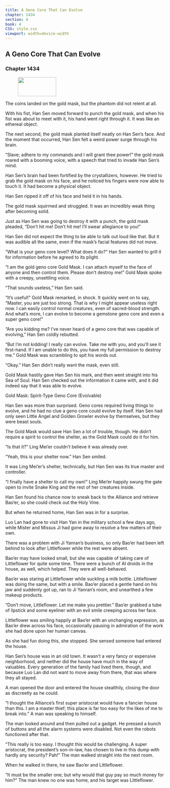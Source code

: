 ```yaml
---
title: A Geno Core That Can Evolve
chapter: 1434
section: 4
book: 4
CSS: style.css
viewport: width=device-width
---
```


## A Geno Core That Can Evolve

### Chapter 1434

<figure>
	<img src="../Images/gem.gif" alt="" id="gem" width="120" height="60" />
</figure>

The coins landed on the gold mask, but the phantom did not relent at all.

With his fist, Han Sen moved forward to punch the gold mask, and when his fist was about to meet with it, his hand went right through it. It was like an ethereal object.

The next second, the gold mask planted itself neatly on Han Sen’s face. And the moment that occurred, Han Sen felt a weird power surge through his brain.

“Slave; adhere to my commands and I will grant thee power!” the gold mask roared with a booming voice, with a speech that tried to invade Han Sen’s mind.

Han Sen’s brain had been fortified by the crystallizers, however. He tried to grab the gold mask on his face, and he noticed his fingers were now able to touch it. It had become a physical object.

Han Sen ripped it off of his face and held it in his hands.

The gold mask squirmed and struggled. It was an incredibly weak thing after becoming solid.

Just as Han Sen was going to destroy it with a punch, the gold mask pleaded, “Don’t hit me! Don’t hit me! I’ll swear allegiance to you!”

Han Sen did not expect the thing to be able to talk out loud like that. But it was audible all the same, even if the mask’s facial features did not move.

“What is your geno core level? What does it do?” Han Sen wanted to grill it for information before he agreed to its plight.

“I am the gold geno core Gold Mask. I can attach myself to the face of anyone and then control them. Please don’t destroy me!” Gold Mask spoke with a creepy, unsettling voice.

“That sounds useless,” Han Sen said.

“It’s useful!” Gold Mask remarked, in shock. It quickly went on to say, “Master, you are just too strong. That is why I might appear useless right now. I can easily control normal creatures, even of sacred-blood strength. And what’s more, I can evolve to become a gemstone geno core and even a super geno core!”

“Are you kidding me? I’ve never heard of a geno core that was capable of evolving,” Han Sen coldly rebutted.

“But I’m not kidding! I really can evolve. Take me with you, and you’ll see it first-hand. If I am unable to do this, you have my full permission to destroy me.” Gold Mask was scrambling to spit his words out.

“Okay.” Han Sen didn’t really want the mask, even still.

Gold Mask hastily gave Han Sen his mark, and then went straight into his Sea of Soul. Han Sen checked out the information it came with, and it did indeed say that it was able to evolve.

Gold Mask: Spirit-Type Geno Core (Evolvable)

Han Sen was more than surprised. Geno cores required living things to evolve, and he had no clue a geno core could evolve by itself. Han Sen had only seen Little Angel and Golden Growler evolve by themselves, but they were beast souls.

The Gold Mask would save Han Sen a lot of trouble, though. He didn’t require a spirit to control the shelter, as the Gold Mask could do it for him.

“Is that it?” Ling Mei’er couldn’t believe it was already over.

“Yeah, this is your shelter now.” Han Sen smiled.

It was Ling Mei’er’s shelter, technically, but Han Sen was its true master and controller.

“I finally have a shelter to call my own!” Ling Mei’er happily swung the gate open to invite Snake King and the rest of her creatures inside.

Han Sen found his chance now to sneak back to the Alliance and retrieve Bao’er, so she could check out the Holy Vine.

But when he returned home, Han Sen was in for a surprise.

Luo Lan had gone to visit Han Yan in the military school a few days ago, while Mister and Missus Ji had gone away to resolve a few matters of their own.

There was a problem with Ji Yanran’s business, so only Bao’er had been left behind to look after Littleflower while the rest were absent.

Bao’er may have looked small, but she was capable of taking care of Littleflower for quite some time. There were a bunch of AI droids in the house, as well, which helped. They were all well-behaved.

Bao’er was staring at Littleflower while suckling a milk bottle. Littleflower was doing the same, but with a smile. Bao’er placed a gentle hand on his jaw and suddenly got up, ran to Ji Yanran’s room, and unearthed a few makeup products.

“Don’t move, Littleflower. Let me make you prettier.” Bao’er grabbed a tube of lipstick and some eyeliner with an evil smile creeping across her face.

Littleflower was smiling happily at Bao’er with an unchanging expression, as Bao’er drew across his face, occasionally pausing in admiration of the work she had done upon her human canvas.

As she had fun doing this, she stopped. She sensed someone had entered the house.

Han Sen’s house was in an old town. It wasn’t a very fancy or expensive neighborhood, and neither did the house have much in the way of valuables. Every generation of the family had lived there, though, and because Luo Lan did not want to move away from there, that was where they all stayed.

A man opened the door and entered the house stealthily, closing the door as discreetly as he could.

“I thought the Alliance’s first super aristocrat would have a fancier house than this. I am a master thief; this place is far too easy for the likes of me to break into.” A man was speaking to himself.

The man looked around and then pulled out a gadget. He pressed a bunch of buttons and all the alarm systems were disabled. Not even the robots functioned after that.

“This really is too easy. I thought this would be challenging. A super aristocrat, the president’s son-in-law, has chosen to live in this dump with hardly any security? Pah!” The man walked straight into the next room.

When he walked in there, he saw Bao’er and Littleflower.

“It must be the smaller one; but why would that guy pay so much money for him?” The man knew no one was home, and his target was Littleflower.
